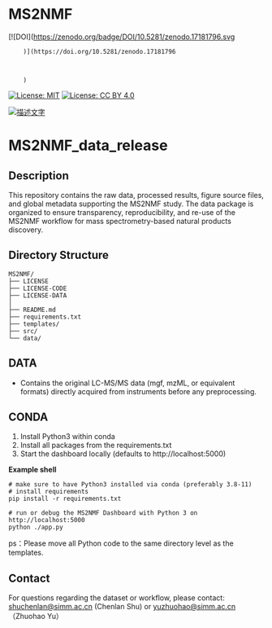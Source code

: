 # MS2NMF

[![DOI](https://zenodo.org/badge/DOI/10.5281/zenodo.17181796.svg
        
        
        
        )](https://doi.org/10.5281/zenodo.17181796
        
        
        
        )
[![License: MIT](https://img.shields.io/badge/License-MIT-green.svg)](LICENSE-CODE)
[![License: CC BY 4.0](https://img.shields.io/badge/License-CC%20BY%204.0-lightgrey.svg)](LICENSE-DATA)


[![描述文字](https://imgtu.com/uploads/0qfrkip8/t-20250923094948.webp)](https://imgtu.com/upload/0qfrkip8/20250923094948)

MS2NMF_data_release
===================

Description
-----------
This repository contains the raw data, processed results, figure source files, 
and global metadata supporting the MS2NMF study. The data package is organized 
to ensure transparency, reproducibility, and re-use of the MS2NMF workflow 
for mass spectrometry-based natural products discovery.

## Directory Structure

```plaintext
MS2NMF/
├── LICENSE          
├── LICENSE-CODE     
├── LICENSE-DATA     
│
├── README.md       
├── requirements.txt
├── templates/
├── src/             
└── data/            
``` 

## DATA
   - Contains the original LC-MS/MS data (mgf, mzML, or equivalent formats) 
     directly acquired from instruments before any preprocessing.

## CONDA
1. Install Python3 within conda
2. Install all packages from the requirements.txt
3. Start the dashboard locally (defaults to http://localhost:5000)

**Example shell**
```shell
# make sure to have Python3 installed via conda (preferably 3.8-11)
# install requirements
pip install -r requirements.txt

# run or debug the MS2NMF Dashboard with Python 3 on http://localhost:5000
python ./app.py
```
ps：Please move all Python code to the same directory level as the templates.

Contact
-------
For questions regarding the dataset or workflow, please contact:
shuchenlan@simm.ac.cn  (Chenlan Shu) or yuzhuohao@simm.ac.cn （Zhuohao Yu）





